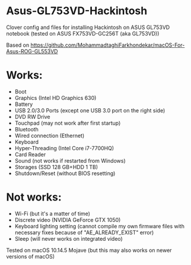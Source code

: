 # Asus-GL753VD-Hackintosh
Clover config and files for installing Hackintosh on ASUS GL753VD notebook (tested on ASUS FX753VD-GC256T (aka GL753VD))

Based on https://github.com/MohammadtaghiFarkhondekar/macOS-For-Asus-ROG-GL553VD

# Works:
* Boot
* Graphics (Intel HD Graphics 630)
* Battery
* USB 2.0/3.0 Ports (except one USB 3.0 port on the right side)
* DVD RW Drive
* Touchpad (may not work after first startup)
* Bluetooth
* Wired connection (Ethernet)
* Keyboard
* Hyper-Threading (Intel Core i7-7700HQ)
* Card Reader
* Sound (not works if restarted from Windows)
* Storages (SSD 128 GB+HDD 1 TB)
* Shutdown/Reset (without BIOS resetting)

# Not works:
* Wi-Fi (but it's a matter of time)
* Discrete video (NVIDIA GeForce GTX 1050)
* Keyboard lighting setting (cannot compile my own firmware files with necessary fixes because of "AE_ALREADY_EXIST" error)
* Sleep (will never works on integrated video)

Tested on macOS 10.14.5 Mojave (but this may also works on newer versions of macOS)
